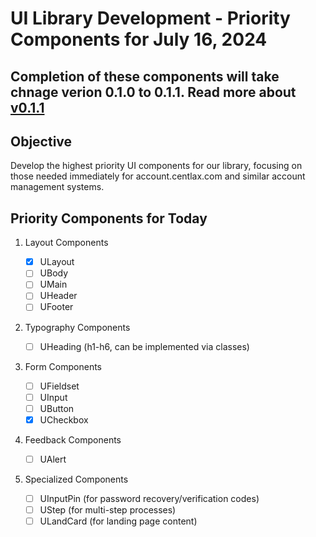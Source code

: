# UI Library Development - Priority Components for July 16, 2024

## Completion of these components will take chnage verion 0.1.0 to 0.1.1. Read more about [v0.1.1](/version.md)

## Objective

Develop the highest priority UI components for our library, focusing on those needed immediately for account.centlax.com and similar account management systems.

## Priority Components for Today

1. Layout Components

   - [x] ULayout
   - [ ] UBody
   - [ ] UMain
   - [ ] UHeader
   - [ ] UFooter

2. Typography Components

   - [ ] UHeading (h1-h6, can be implemented via classes)

3. Form Components

   - [ ] UFieldset
   - [ ] UInput
   - [ ] UButton
   - [x] UCheckbox

4. Feedback Components

   - [ ] UAlert

5. Specialized Components
   - [ ] UInputPin (for password recovery/verification codes)
   - [ ] UStep (for multi-step processes)
   - [ ] ULandCard (for landing page content)
